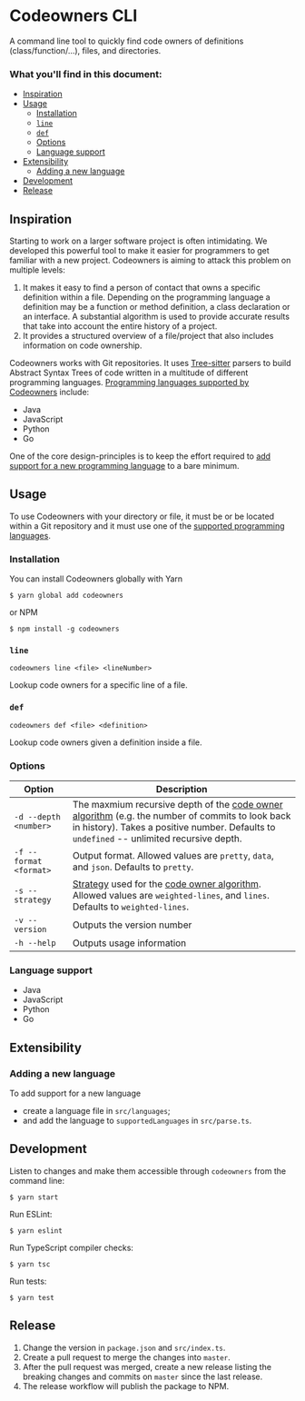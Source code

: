 # Codeowners CLI

A command line tool to quickly find code owners of definitions (class/function/...), files, and directories.

### What you'll find in this document:

* [Inspiration](#inspiration)
* [Usage](#usage)
  * [Installation](#installation)
  * [`line`](#line)
  * [`def`](#def)
  * [Options](#options)
  * [Language support](#language-support)
* [Extensibility](#extensibility)
  * [Adding a new language](#adding-a-new-language)
* [Development](#development)
* [Release](#release)

## Inspiration

Starting to work on a larger software project is often intimidating. We developed this powerful tool to make it easier for programmers to get familiar with a new project. Codeowners is aiming to attack this problem on multiple levels:

1. It makes it easy to find a person of contact that owns a specific definition within a file. Depending on the programming language a definition may be a function or method definition, a class declaration or an interface. A substantial algorithm is used to provide accurate results that take into account the entire history of a project.
2. It provides a structured overview of a file/project that also includes information on code ownership.

Codeowners works with Git repositories. It uses [Tree-sitter](http://tree-sitter.github.io/tree-sitter/) parsers to build Abstract Syntax Trees of code written in a multitude of different programming languages. [Programming languages supported by Codeowners](#language-support) include:

* Java
* JavaScript
* Python
* Go

One of the core design-principles is to keep the effort required to [add support for a new programming language](#adding-a-new-language) to a bare minimum.

## Usage

To use Codeowners with your directory or file, it must be or be located within a Git repository and it must use one of the [supported programming languages](#language-support).

### Installation

You can install Codeowners globally with Yarn

    $ yarn global add codeowners

or NPM

    $ npm install -g codeowners

### `line`

```
codeowners line <file> <lineNumber>
```

Lookup code owners for a specific line of a file.

### `def`

```
codeowners def <file> <definition>
```

Lookup code owners given a definition inside a file.

### Options

| Option | Description |
| ------ | ----------- |
| `-d --depth <number>` | The maxmium recursive depth of the [code owner algorithm](#algorithm) (e.g. the number of commits to look back in history). Takes a positive number. Defaults to `undefined` -- unlimited recursive depth. |
| `-f --format <format>` | Output format. Allowed values are `pretty`, `data`, and `json`. Defaults to `pretty`. |
| `-s --strategy` | [Strategy](#strategies) used for the [code owner algorithm](#algorithm). Allowed values are `weighted-lines`, and `lines`. Defaults to `weighted-lines`. |
| `-v --version` | Outputs the version number |
| `-h --help` | Outputs usage information |

### Language support

* Java
* JavaScript
* Python
* Go

## Extensibility

### Adding a new language

To add support for a new language

* create a language file in `src/languages`;
* and add the language to `supportedLanguages` in `src/parse.ts`.

## Development

Listen to changes and make them accessible through `codeowners` from the command line:

    $ yarn start

Run ESLint:

    $ yarn eslint

Run TypeScript compiler checks:

    $ yarn tsc

Run tests:

    $ yarn test

## Release

1. Change the version in `package.json` and `src/index.ts`.
1. Create a pull request to merge the changes into `master`.
1. After the pull request was merged, create a new release listing the breaking changes and commits on `master` since the last release.
1. The release workflow will publish the package to NPM.
